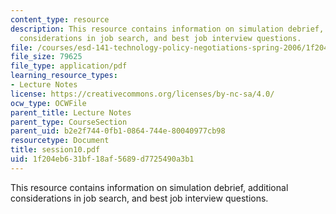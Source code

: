 ```yaml
---
content_type: resource
description: This resource contains information on simulation debrief, additional
  considerations in job search, and best job interview questions.
file: /courses/esd-141-technology-policy-negotiations-spring-2006/1f204eb631bf18af5689d7725490a3b1_session10.pdf
file_size: 79625
file_type: application/pdf
learning_resource_types:
- Lecture Notes
license: https://creativecommons.org/licenses/by-nc-sa/4.0/
ocw_type: OCWFile
parent_title: Lecture Notes
parent_type: CourseSection
parent_uid: b2e2f744-0fb1-0864-744e-80040977cb98
resourcetype: Document
title: session10.pdf
uid: 1f204eb6-31bf-18af-5689-d7725490a3b1
---
```

This resource contains information on simulation debrief, additional considerations in job search, and best job interview questions.